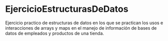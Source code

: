 # EjercicioEstructurasDeDatos
Ejercicio practico de estructuras de datos en los que se practican los usos e interacciones de arrays y maps en el manejo de información de bases de datos de empleados y productos de una tienda. 
